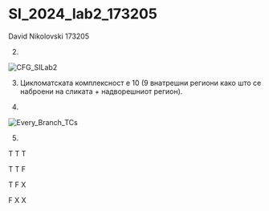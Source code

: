 # SI_2024_lab2_173205
David Nikolovski 173205

2.
![CFG_SILab2](https://github.com/user-attachments/assets/980cdf05-6bae-41c9-81a0-67cbe6d55d28)

3. Цикломатската комплексност е 10 (9 внатрешни региони како што се наброени на сликата + надворешниот регион).

4. 
![Every_Branch_TCs](https://github.com/user-attachments/assets/9dfe407b-0663-45a5-a054-7fd5ced14df4)

5. 
Т Т Т

Т T F

T F X

F X X
